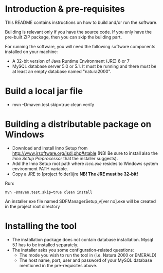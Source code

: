 
Introduction & pre-requisites
=============================

This README contains instructions on how to build and/or run the software.

Building is relevant only if you have the source code. If you only have the pre-built ZIP package, then you can skip the building part.

For running the software, you will need the following software components installed on your machine:
* A 32-bit version of Java Runtime Environment (JRE) 6 or 7
* MySQL database server 5.0 or 5.1. It must be running and there must be at least an empty database named "natura2000".




Build a local jar file 
===========================================
-   mvn -Dmaven.test.skip=true clean verify 
    
Building a distributable package on Windows
===========================================
* Download and install Inno Setup from http://www.jrsoftware.org/isdl.php#stable (NB! Be sure to install also the *Inno Setup Preprocessor* that the installer suggests).
* Add the Inno Setup root path where _iscc.exe_ resides to Windows system environment PATH variable.
* Copy a JRE to [project folder]/jre  **NB! The JRE must be 32-bit!**






Run:

    mvn -Dmaven.test.skip=true clean install
    
An installer exe file named SDFManagerSetup_v[ver no].exe will be created in the project root directory




Installing the tool
===================
* The installation package does not contain database installation. Mysql 5.1 has to be installed separately.
* The installer asks you some configuration-related questions:
	* The mode you wish to run the tool in (i.e. Natura 2000 or EMERALD)
	* The host name, port, user and password of your MySQL database mentioned in the pre-requisites above.

